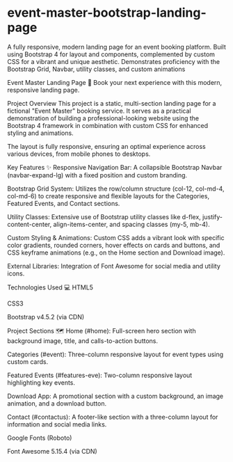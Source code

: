 # event-master-bootstrap-landing-page
A fully responsive, modern landing page for an event booking platform. Built using Bootstrap 4 for layout and components, complemented by custom CSS for a vibrant and unique aesthetic. Demonstrates proficiency with the Bootstrap Grid, Navbar, utility classes, and custom animations


Event Master Landing Page 🚀
Book your next experience with this modern, responsive landing page.

Project Overview
This project is a static, multi-section landing page for a fictional "Event Master" booking service. It serves as a practical demonstration of building a professional-looking website using the Bootstrap 4 framework in combination with custom CSS for enhanced styling and animations.

The layout is fully responsive, ensuring an optimal experience across various devices, from mobile phones to desktops.

Key Features ✨
Responsive Navigation Bar: A collapsible Bootstrap Navbar (navbar-expand-lg) with a fixed position and custom branding.

Bootstrap Grid System: Utilizes the row/column structure (col-12, col-md-4, col-md-6) to create responsive and flexible layouts for the Categories, Featured Events, and Contact sections.

Utility Classes: Extensive use of Bootstrap utility classes like d-flex, justify-content-center, align-items-center, and spacing classes (my-5, mb-4).

Custom Styling & Animations: Custom CSS adds a vibrant look with specific color gradients, rounded corners, hover effects on cards and buttons, and CSS keyframe animations (e.g., on the Home section and Download image).

External Libraries: Integration of Font Awesome for social media and utility icons.

Technologies Used 💻
HTML5

CSS3

Bootstrap v4.5.2 (via CDN)

Project Sections 🗺️
Home (#home): Full-screen hero section with background image, title, and calls-to-action buttons.

Categories (#event): Three-column responsive layout for event types using custom cards.

Featured Events (#features-eve): Two-column responsive layout highlighting key events.

Download App: A promotional section with a custom background, an image animation, and a download button.

Contact (#contactus): A footer-like section with a three-column layout for information and social media links.

Google Fonts (Roboto)

Font Awesome 5.15.4 (via CDN)
